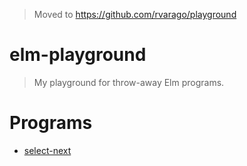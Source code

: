 > Moved to https://github.com/rvarago/playground

# elm-playground

> My playground for throw-away Elm programs.

# Programs

* [select-next](select-next/README.md)
